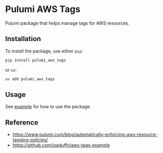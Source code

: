 # Pulumi AWS Tags

Pulumi package that helps manage tags for AWS resources.

## Installation

To install the package, use either `pip`:

```bash
pip install pulumi_aws_tags
```

or `uv`:

```bash
uv add pulumi_aws_tags
```

## Usage

See [example](https://github.com/tlinhart/pulumi-aws-tags/blob/main/examples/python)
for how to use the package.

## Reference

- https://www.pulumi.com/blog/automatically-enforcing-aws-resource-tagging-policies/
- https://github.com/joeduffy/aws-tags-example
